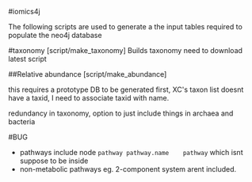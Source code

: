 
#iomics4j 

The following scripts are used to generate a the input tables required to populate the neo4j database

#taxonomy 
[script/make_taxonomy]
Builds taxonomy 
need to download latest script

##Relative abundance
[script/make_abundance]


this requires a prototype DB to be generated first, XC's taxon list doesnt have a taxid, I need to associate taxid with name.

redundancy in taxonomy, 
option to just include things in archaea and bacteria

#BUG
* pathways include node `pathway pathway.name    pathway` which isnt suppose to be inside
* non-metabolic pathways eg. 2-component system arent included. 
